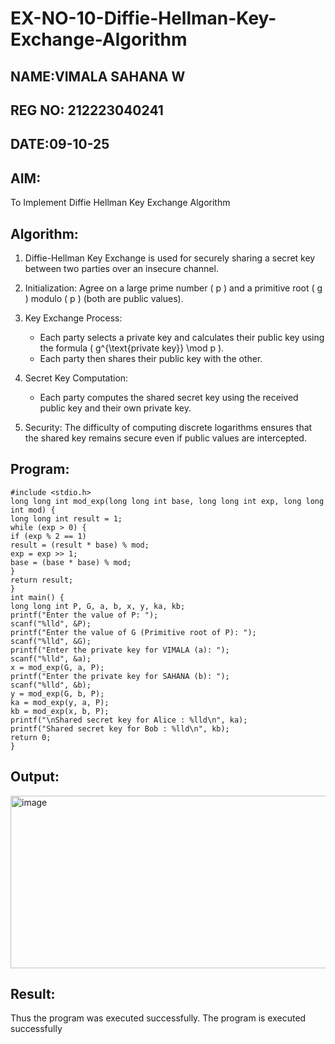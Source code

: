 # EX-NO-10-Diffie-Hellman-Key-Exchange-Algorithm
## NAME:VIMALA SAHANA W
## REG NO: 212223040241
## DATE:09-10-25
## AIM:
To Implement Diffie Hellman Key Exchange Algorithm 

## Algorithm:

1. Diffie-Hellman Key Exchange is used for securely sharing a secret key between two parties over an insecure channel.

2. Initialization: Agree on a large prime number \( p \) and a primitive root \( g \) modulo \( p \) (both are public values).

3. Key Exchange Process: 
   - Each party selects a private key and calculates their public key using the formula \( g^{\text{private key}} \mod p \).
   - Each party then shares their public key with the other.

4. Secret Key Computation: 
   - Each party computes the shared secret key using the received public key and their own private key.

5. Security: The difficulty of computing discrete logarithms ensures that the shared key remains secure even if public values are intercepted.

## Program:
```
#include <stdio.h>
long long int mod_exp(long long int base, long long int exp, long long int mod) {
long long int result = 1;
while (exp > 0) {
if (exp % 2 == 1)
result = (result * base) % mod;
exp = exp >> 1; 
base = (base * base) % mod;
}
return result;
}
int main() {
long long int P, G, a, b, x, y, ka, kb;
printf("Enter the value of P: ");
scanf("%lld", &P);
printf("Enter the value of G (Primitive root of P): ");
scanf("%lld", &G);
printf("Enter the private key for VIMALA (a): ");
scanf("%lld", &a);
x = mod_exp(G, a, P);
printf("Enter the private key for SAHANA (b): ");
scanf("%lld", &b);
y = mod_exp(G, b, P);
ka = mod_exp(y, a, P); 
kb = mod_exp(x, b, P); 
printf("\nShared secret key for Alice : %lld\n", ka);
printf("Shared secret key for Bob : %lld\n", kb);
return 0;
}
```


## Output:
<img width="524" height="276" alt="image" src="https://github.com/user-attachments/assets/59fc80f1-24cd-429d-ac2b-bb6f07b9901e" />



## Result:
Thus the program was executed successfully.
  The program is executed successfully

